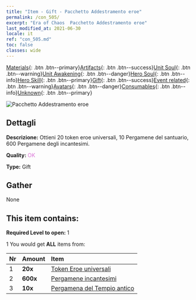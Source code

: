 ```yaml
---
title: "Item - Gift - Pacchetto Addestramento eroe"
permalink: /con_505/
excerpt: "Era of Chaos  Pacchetto Addestramento eroe"
last_modified_at: 2021-06-30
locale: it
ref: "con_505.md"
toc: false
classes: wide
---
```

 [Materials](/ItemsIT/){: .btn .btn--primary}[Artifacts](/ItemsIT/Artifacts/){: .btn .btn--success}[Unit Soul](/ItemsIT/UnitSoul/){: .btn .btn--warning}[Unit Awakening](/ItemsIT/UnitAwakening/){: .btn .btn--danger}[Hero Soul](/ItemsIT/HeroSoul/){: .btn .btn--info}[Hero Skill](/ItemsIT/HeroSkill/){: .btn .btn--primary}[Gift](/ItemsIT/Gift/){: .btn .btn--success}[Event related](/ItemsIT/Events/){: .btn .btn--warning}[Avatars](/ItemsIT/Avatars/){: .btn .btn--danger}[Consumables](/ItemsIT/Consumables/){: .btn .btn--info}[Unknown](/ItemsIT/Unknown/){: .btn .btn--primary}

 ![Pacchetto Addestramento eroe](/images/t/i_907128.png)

## Dettagli
 **Descrizione:** Ottieni 20 token eroe universali, 10 Pergamene del santuario, 600 Pergamene degli incantesimi.

 **Quality:** <span style="color: #DA70D6">OK</span>

 **Type:** Gift

## Gather

  None

## This item contains:

 **Required Level to open:** 1

 1 You would get **ALL** items  from:

  | Nr | Amount |     Item    |
  |:---|:-------|:------------|
  | 1 |  **20x** | [Token Eroe universali](/ItemsIT/her_358/) |  | 
  | 2 |  **600x** | [Pergamene incantesimi](/ItemsIT/con_694/) |  | 
  | 3 |  **10x** | [Pergamena del Tempio antico](/ItemsIT/con_697/) |  | 
